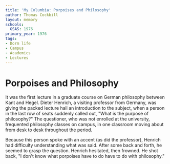 ```yaml
---
title: 'My Columbia: Porpoises and Philosophy'
author: Thomas Cockbill
layout: memory
schools:
  GSAS: 1976
primary_year: 1976
tags:
- Dorm life
- Campus
- Academics
- Lectures
---
```

# Porpoises and Philosophy

It was the first lecture in a graduate course on German philosophy between Kant and Hegel.  Dieter Henrich, a visiting professor from Germany, was giving the packed lecture hall an introduction to the subject, when a person in the last row of seats suddenly called out, "What is the purpose of philosophy?"  The questioner, who was not enrolled at the university, frequented philosophy classes on campus, in one classroom moving about from desk to desk throughout the period.

Because this person spoke with an accent (as did the professor), Henrich had difficulty understanding what was said.  After some back and forth, he seemed to grasp the question.  Henrich hesitated, then frowned.  He shot back, "I don't know what porpoises have to do have to do with philosophy."
